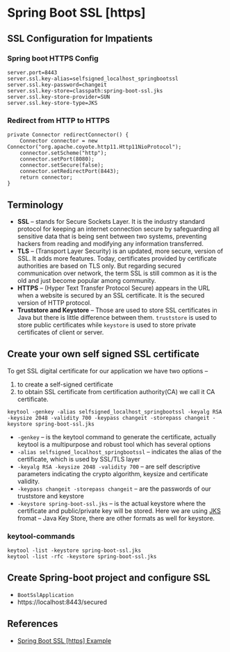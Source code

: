 # Spring Boot SSL [https]

## SSL Configuration for Impatients
### Spring boot HTTPS Config
```
server.port=8443
server.ssl.key-alias=selfsigned_localhost_springbootssl
server.ssl.key-password=changeit
server.ssl.key-store=classpath:spring-boot-ssl.jks
server.ssl.key-store-provider=SUN
server.ssl.key-store-type=JKS
```

### Redirect from HTTP to HTTPS
```
private Connector redirectConnector() {
	Connector connector = new Connector("org.apache.coyote.http11.Http11NioProtocol");
	connector.setScheme("http");
	connector.setPort(8080);
	connector.setSecure(false);
	connector.setRedirectPort(8443);
	return connector;
}
```

## Terminology
- **SSL** – stands for Secure Sockets Layer. It is the industry standard protocol for keeping an internet connection secure by safeguarding all sensitive data that is being sent between two systems, preventing hackers from reading and modifying any information transferred.
- **TLS** – (Transport Layer Security) is an updated, more secure, version of SSL. It adds more features. Today, certificates provided by certificate authorities are based on TLS only. But regarding secured communication over network, the term SSL is still common as it is the old and just become popular among community.
- **HTTPS** – (Hyper Text Transfer Protocol Secure) appears in the URL when a website is secured by an SSL certificate. It is the secured version of HTTP protocol.
- **Truststore and Keystore** – Those are used to store SSL certificates in Java but there is little difference between them. `truststore` is used to store public certificates while `keystore` is used to store private certificates of client or server.

## Create your own self signed SSL certificate
To get SSL digital certificate for our application we have two options –
1. to create a self-signed certificate
1. to obtain SSL certificate from certification authority(CA) we call it CA certificate.

```
keytool -genkey -alias selfsigned_localhost_springbootssl -keyalg RSA -keysize 2048 -validity 700 -keypass changeit -storepass changeit -keystore spring-boot-ssl.jks
```

- `-genkey` – is the keytool command to generate the certificate, actually keytool is a multipurpose and robust tool which has several options
- `-alias selfsigned_localhost_springbootssl` – indicates the alias of the certificate, which is used by SSL/TLS layer
- `-keyalg RSA -keysize 2048 -validity 700` – are self descriptive parameters indicating the crypto algorithm, keysize and certificate validity.
- `-keypass changeit -storepass changeit` – are the passwords of our truststore and keystore
- `-keystore spring-boot-ssl.jks` – is the actual keystore where the certificate and public/private key will be stored. Here we are using [JKS](https://en.wikipedia.org/wiki/Keystore) fromat – Java Key Store, there are other formats as well for keystore.

### keytool-commands
```
keytool -list -keystore spring-boot-ssl.jks
keytool -list -rfc -keystore spring-boot-ssl.jks
```

## Create Spring-boot project and configure SSL
- `BootSslApplication`
- https://localhost:8443/secured

## References
- [Spring Boot SSL [https] Example](https://howtodoinjava.com/spring-boot/spring-boot-ssl-https-example/#create-ssl-cert)